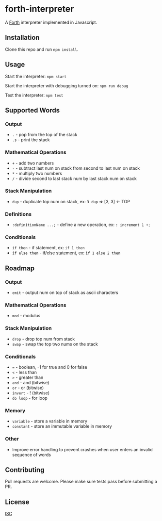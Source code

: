 # forth-interpreter

A [Forth](https://en.wikipedia.org/wiki/Forth_(programming_language)) interpreter implemented in Javascript.

## Installation

Clone this repo and run `npm install`.

## Usage

Start the interpreter: `npm start`

Start the interpreter with debugging turned on: `npm run debug`

Test the interpreter: `npm test`

## Supported Words
### Output
- `.` - pop from the top of the stack
- `.s` - print the stack

### Mathematical Operations
- `+` - add two numbers
- `-` - subtract last num on stack from second to last num on stack
- `*` - multiply two numbers
- `/` - divide second to last stack num by last stack num on stack

### Stack Manipulation
- `dup` - duplicate top num on stack, ex: `3 dup` => [3, 3] <- TOP

### Definitions
- `:definitionName ...;` - define a new operation, ex: `: increment 1 +;`

### Conditionals
- `if then` - if statement, ex: `if 1 then`
- `if else then` - if/else statement, ex: `if 1 else 2 then`

## Roadmap
### Output
- `emit` - output num on top of stack as ascii characters

### Mathematical Operations
- `mod` - modulus

### Stack Manipulation
- `drop` - drop top num from stack
- `swap` - swap the top two nums on the stack

### Conditionals
- `=` - boolean, -1 for true and 0 for false
- `<` - less than
- `>` - greater than
- `and` - and (bitwise)
- `or` - or (bitwise)
- `invert` - ! (bitwise)
- `do loop` - for loop

### Memory
- `variable` - store a variable in memory
- `constant` - store an immutable variable in memory

### Other
- Improve error handling to prevent crashes when user enters an invalid sequence of words

## Contributing
Pull requests are welcome. Please make sure tests pass before submitting a PR.

## License
[ISC](https://choosealicense.com/licenses/isc/)